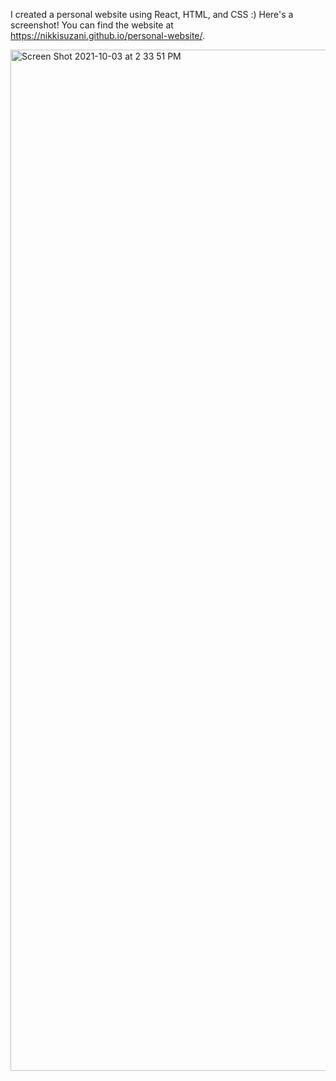 I created a personal website using React, HTML, and CSS :) Here's a screenshot! You can find the website at https://nikkisuzani.github.io/personal-website/.

<img width="1634" alt="Screen Shot 2021-10-03 at 2 33 51 PM" src="https://user-images.githubusercontent.com/66634057/135772229-1d795859-27b8-4630-808d-86e5bb284800.png">
